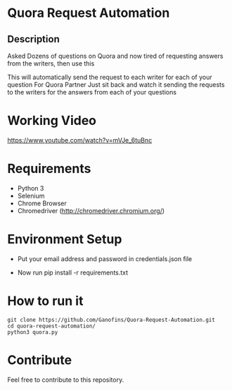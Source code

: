 # Quora Request Automation

## Description

Asked Dozens of questions on Quora and now tired of requesting answers from the writers, then use this

This will automatically send the request to each writer for each of your question
For Quora Partner
Just sit back and watch it sending the requests to the writers for the answers from each of your questions


# Working Video
https://www.youtube.com/watch?v=mVJe_6tuBnc


# Requirements

* Python 3
* Selenium
* Chrome Browser
* Chromedriver (http://chromedriver.chromium.org/)


# Environment Setup

* Put your email address and password in credentials.json file

* Now run pip install -r requirements.txt

# How to run it

    git clone https://github.com/Ganofins/Quora-Request-Automation.git
    cd quora-request-automation/
    python3 quora.py

# Contribute

Feel free to contribute to this repository.
